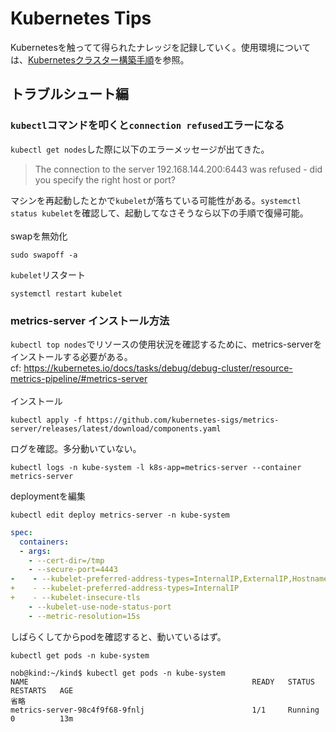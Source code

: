 # Kubernetes Tips
Kubernetesを触ってて得られたナレッジを記録していく。使用環境については、[Kubernetesクラスター構築手順](Kubernetesクラスター構築手順.md)を参照。

## トラブルシュート編

### `kubectl`コマンドを叩くと`connection refused`エラーになる
`kubectl get nodes`した際に以下のエラーメッセージが出てきた。
>The connection to the server 192.168.144.200:6443 was refused - did you specify the right host or port?

マシンを再起動したとかで`kubelet`が落ちている可能性がある。`systemctl status kubelet`を確認して、起動してなさそうなら以下の手順で復帰可能。  
<br>
swapを無効化
```
sudo swapoff -a
```
`kubelet`リスタート
```
systemctl restart kubelet
```

### metrics-server インストール方法
`kubectl top nodes`でリソースの使用状況を確認するために、metrics-serverをインストールする必要がある。  
cf: https://kubernetes.io/docs/tasks/debug/debug-cluster/resource-metrics-pipeline/#metrics-server  
<br>
インストール
```
kubectl apply -f https://github.com/kubernetes-sigs/metrics-server/releases/latest/download/components.yaml
```

ログを確認。多分動いていない。
```
kubectl logs -n kube-system -l k8s-app=metrics-server --container metrics-server
```

deploymentを編集
```
kubectl edit deploy metrics-server -n kube-system
```
```deployment.yaml
spec:
  containers:
  - args:
    - --cert-dir=/tmp
    - --secure-port=4443
-    - --kubelet-preferred-address-types=InternalIP,ExternalIP,Hostname
+    - --kubelet-preferred-address-types=InternalIP
+    - --kubelet-insecure-tls
    - --kubelet-use-node-status-port
    - --metric-resolution=15s
```

しばらくしてからpodを確認すると、動いているはず。
```
kubectl get pods -n kube-system
```
```
nob@kind:~/kind$ kubectl get pods -n kube-system
NAME                                                  READY   STATUS    RESTARTS   AGE
省略
metrics-server-98c4f9f68-9fnlj                        1/1     Running   0          13m
```

